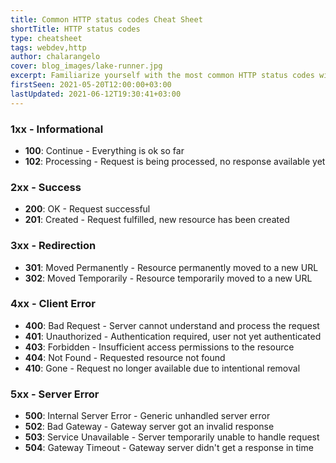 ```yaml
---
title: Common HTTP status codes Cheat Sheet
shortTitle: HTTP status codes
type: cheatsheet
tags: webdev,http
author: chalarangelo
cover: blog_images/lake-runner.jpg
excerpt: Familiarize yourself with the most common HTTP status codes with this handy cheatsheet.
firstSeen: 2021-05-20T12:00:00+03:00
lastUpdated: 2021-06-12T19:30:41+03:00
---
```


### 1xx - Informational

- **100**: Continue - Everything is ok so far
- **102**: Processing - Request is being processed, no response available yet

### 2xx - Success

- **200**: OK - Request successful
- **201**: Created - Request fulfilled, new resource has been created

### 3xx - Redirection

- **301**: Moved Permanently - Resource permanently moved to a new URL
- **302**: Moved Temporarily - Resource temporarily moved to a new URL

### 4xx - Client Error

- **400**: Bad Request - Server cannot understand and process the request
- **401**: Unauthorized - Authentication required, user not yet authenticated
- **403**: Forbidden - Insufficient access permissions to the resource
- **404**: Not Found - Requested resource not found
- **410**: Gone - Request no longer available due to intentional removal

### 5xx - Server Error

- **500**: Internal Server Error - Generic unhandled server error
- **502**: Bad Gateway - Gateway server got an invalid response
- **503**: Service Unavailable - Server temporarily unable to handle request
- **504**: Gateway Timeout - Gateway server didn't get a response in time
